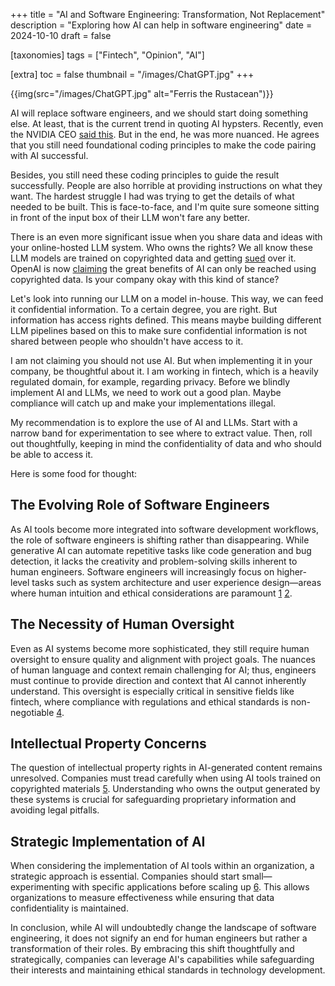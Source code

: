 +++
title = "AI and Software Engineering: Transformation, Not Replacement"
description = "Exploring how AI can help in software engineering"
date = 2024-10-10
draft = false

[taxonomies]
tags = ["Fintech", "Opinion", "AI"]

[extra]
toc = false
thumbnail = "/images/ChatGPT.jpg"
+++

{{img(src="/images/ChatGPT.jpg" alt="Ferris the Rustacean")}}

AI will replace software engineers, and we should start doing something else. At least, that is the current trend in quoting AI hypsters. Recently, even the NVIDIA CEO [said this](https://techwireasia.com/2024/03/nvidias-ceo-jensen-huang-ai-will-take-over-coding-making-learning-optional/). But in the end, he was more nuanced. He agrees that you still need foundational coding principles to make the code pairing with AI successful.

<!-- more -->

Besides, you still need these coding principles to guide the result successfully. People are also horrible at providing instructions on what they want. The hardest struggle I had was trying to get the details of what needed to be built. This is face-to-face, and I'm quite sure someone sitting in front of the input box of their LLM won't fare any better.

There is an even more significant issue when you share data and ideas with your online-hosted LLM system. Who owns the rights? We all know these LLM models are trained on copyrighted data and getting [sued](https://nytco-assets.nytimes.com/2023/12/NYT_Complaint_Dec2023.pdf) over it. OpenAI is now [claiming](https://www.theguardian.com/technology/2024/jan/08/ai-tools-chatgpt-copyrighted-material-openai) the great benefits of AI can only be reached using copyrighted data. Is your company okay with this kind of stance?

Let's look into running our LLM on a model in-house. This way, we can feed it confidential information. To a certain degree, you are right. But information has access rights defined. This means maybe building different LLM pipelines based on this to make sure confidential information is not shared between people who shouldn't have access to it.

I am not claiming you should not use AI. But when implementing it in your company, be thoughtful about it. I am working in fintech, which is a heavily regulated domain, for example, regarding privacy. Before we blindly implement AI and LLMs, we need to work out a good plan. Maybe compliance will catch up and make your implementations illegal.

My recommendation is to explore the use of AI and LLMs. Start with a narrow band for experimentation to see where to extract value. Then, roll out thoughtfully, keeping in mind the confidentiality of data and who should be able to access it.

Here is some food for thought:

## The Evolving Role of Software Engineers

As AI tools become more integrated into software development workflows, the role of software engineers is shifting rather than disappearing. While generative AI can automate repetitive tasks like code generation and bug detection, it lacks the creativity and problem-solving skills inherent to human engineers. Software engineers will increasingly focus on higher-level tasks such as system architecture and user experience design—areas where human intuition and ethical considerations are paramount [1](https://amaris.com/insights/amaris-in-action/how-ai-is-redefining-software-engineering-for-a-digital-future/) [2](https://tech4th.com/how-ai-is-transforming-software-engineering/).

## The Necessity of Human Oversight

Even as AI systems become more sophisticated, they still require human oversight to ensure quality and alignment with project goals. The nuances of human language and context remain challenging for AI; thus, engineers must continue to provide direction and context that AI cannot inherently understand. This oversight is especially critical in sensitive fields like fintech, where compliance with regulations and ethical standards is non-negotiable [4](https://brainhub.eu/library/software-developer-age-of-ai).

## Intellectual Property Concerns

The question of intellectual property rights in AI-generated content remains unresolved. Companies must tread carefully when using AI tools trained on copyrighted materials [5](https://www.forbes.com/councils/forbestechcouncil/2023/04/24/how-ai-can-transform-the-software-engineering-process/). Understanding who owns the output generated by these systems is crucial for safeguarding proprietary information and avoiding legal pitfalls.

## Strategic Implementation of AI

When considering the implementation of AI tools within an organization, a strategic approach is essential. Companies should start small—experimenting with specific applications before scaling up [6](https://www.forbes.com/councils/forbestechcouncil/2024/06/0). This allows organizations to measure effectiveness while ensuring that data confidentiality is maintained.

In conclusion, while AI will undoubtedly change the landscape of software engineering, it does not signify an end for human engineers but rather a transformation of their roles. By embracing this shift thoughtfully and strategically, companies can leverage AI's capabilities while safeguarding their interests and maintaining ethical standards in technology development.
